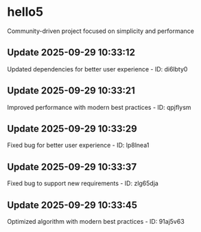 # hello5
Community-driven project focused on simplicity and performance

## Update 2025-09-29 10:33:12
Updated dependencies for better user experience - ID: di6lbty0


## Update 2025-09-29 10:33:21
Improved performance with modern best practices - ID: qpjflysm


## Update 2025-09-29 10:33:29
Fixed bug for better user experience - ID: lp8lnea1


## Update 2025-09-29 10:33:37
Fixed bug to support new requirements - ID: zlg65dja


## Update 2025-09-29 10:33:45
Optimized algorithm with modern best practices - ID: 91aj5v63

